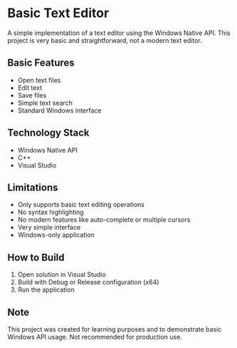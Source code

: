 # Basic Text Editor

A simple implementation of a text editor using the Windows Native API. This project is very basic and straightforward, not a modern text editor.

## Basic Features
- Open text files
- Edit text
- Save files
- Simple text search
- Standard Windows interface

## Technology Stack
- Windows Native API
- C++
- Visual Studio

## Limitations
- Only supports basic text editing operations
- No syntax highlighting
- No modern features like auto-complete or multiple cursors
- Very simple interface
- Windows-only application

## How to Build
1. Open solution in Visual Studio
2. Build with Debug or Release configuration (x64)
3. Run the application

## Note
This project was created for learning purposes and to demonstrate basic Windows API usage. Not recommended for production use.
